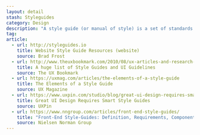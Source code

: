```yaml
---
layout: detail
stash: Styleguides
category: Design
description: "A style guide (or manual of style) is a set of standards for the writing and design of documents, either for general use or for a specific publication, organization, or field. (It is often called a style sheet, though that term has other meanings.)"
tag:
article:
  - url: http://styleguides.io
    title: Website Style Guide Resources (website)
    source: Brad Frost
  - url: http://www.theuxbookmark.com/2010/08/ux-articles-and-research-papers/creative-design/a-monster-list-of-ui-guidelines-style-guides/
    title: A huge list of Style Guides and UI Guidelines
    source: The UX Bookmark
  - url: https://uxmag.com/articles/the-elements-of-a-style-guide
    title: The Elements of a Style Guide
    source: UX Magazine
  - url: https://www.uxpin.com/studio/blog/great-ui-design-requires-smart-style-guides/
    title: Great UI Design Requires Smart Style Guides
    source: UXPin
  - url: https://www.nngroup.com/articles/front-end-style-guides/
    title: "Front-End Style-Guides: Definition, Requirements, Component Checklist"
    source: Nielsen Norman Group
---
```


